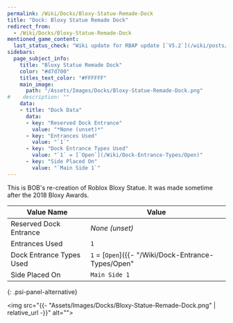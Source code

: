 ```yaml
---
permalink: /Wiki/Docks/Bloxy-Statue-Remade-Dock
title: "Dock: Bloxy Statue Remade Dock"
redirect_from:
  - /Wiki/Docks/Bloxy-Statue-Remade-Dock
mentioned_game_content:
  last_status_check: "Wiki update for RBAP update [`V5.2`](/wiki/posts/update-log/5-2-0)"
sidebars:
  page_subject_info:
    title: "Bloxy Statue Remade Dock"
    color: "#d7d700"
    titles_text_color: "#FFFFFF"
    main_image:
      path: "/Assets/Images/Docks/Bloxy-Statue-Remade-Dock.png"
#    description: ""
    data:
    - title: "Dock Data"
      data:
      - key: "Reserved Dock Entrance"
        value: "*None (unset)*"
      - key: "Entrances Used"
        value: "`1`"
      - key: "Dock Entrance Types Used"
        value: "`1` = [`Open`](/Wiki/Dock-Entrance-Types/Open)"
      - key: "Side Placed On"
        value: "`Main Side 1`"
---
```


This is BOB's re-creation of Roblox Bloxy Statue. It was made sometime after the 2018 Bloxy Awards.

| Value Name               | Value |
|-|-|
| Reserved Dock Entrance   | *None (unset)* |
| Entrances Used           | `1` |
| Dock Entrance Types Used | `1` = [`Open`]({{- "/Wiki/Dock-Entrance-Types/Open" | relative_url -}}) |
| Side Placed On           | `Main Side 1` |
{: .psi-panel-alternative}

<img src="{{- "Assets/Images/Docks/Bloxy-Statue-Remade-Dock.png" | relative_url -}}" alt="">
